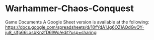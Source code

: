 # Warhammer-Chaos-Conquest
Game Documents
A Google Sheet version is available at the following:
https://docs.google.com/spreadsheets/d/10fYdA1Jg6OZIAQdGvQY-ju8_slfp66LxsbKnzfD6lWo/edit?usp=sharing
